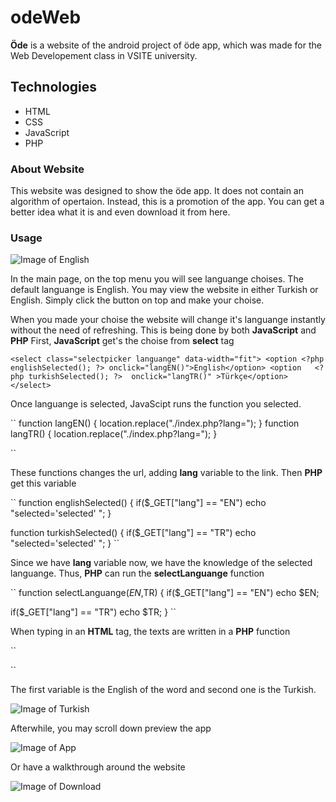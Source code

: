 # odeWeb

**Öde** is a website of the android project of öde app, which was made for the Web Developement class in VSITE university.

## Technologies

- HTML  
- CSS
- JavaScript
- PHP

### About Website


This website was designed to show the öde app. It does not contain an algorithm of opertaion. Instead, this is a promotion of the app. You can get a better idea what it is and even download it from here.

### Usage

![Image of English](https://github.com/FatiGurqiti/odeWeb/blob/develop/images%20for%20git/1.bmp)

In the main page, on the top menu you will see languange choises. The default languange is English. You may view the website in either Turkish or English.
Simply click the button on top and make your choise.


When you made your choise the website will change it's languange instantly without the need of refreshing.
This is being done by both **JavaScript** and **PHP**
First, **JavaScript** get's the choise from **select** tag

``
<select class="selectpicker languange" data-width="fit">
         <option <?php englishSelected(); ?> onclick="langEN()">English</option>
      <option   <?php turkishSelected(); ?>  onclick="langTR()" >Türkçe</option>
    </select>
    ``

Once languange is selected, JavaScipt runs the function you selected.

``
function langEN()
{
  location.replace("./index.php?lang=<?php echo "EN" ?>");
}
function langTR()
{
  location.replace("./index.php?lang=<?php echo "TR" ?>");
}
  </script>

 ``

These functions changes the url, adding **lang** variable to the link.
Then **PHP** get this variable

``
function englishSelected()
{
  if($_GET["lang"] == "EN") echo "selected='selected' ";
}

function turkishSelected()
{
  if($_GET["lang"] == "TR") echo "selected='selected' ";
}
 ``


Since we have **lang** variable now, we have the knowledge of the selected languange. Thus, **PHP** can run the **selectLanguange** function

``
function selectLanguange($EN,$TR)
{
  if($_GET["lang"] == "EN") echo $EN;

  if($_GET["lang"] == "TR") echo $TR;
}
 ``

When typing in an **HTML** tag, the texts are written in a **PHP** function

``
<p class="keep"><?php selectLanguange("KEEP ON TRACK!","TAKİPTE KAL!");  ?></p>
 ``

The first variable is the English of the word and second one is the Turkish.

![Image of Turkish](https://github.com/FatiGurqiti/odeWeb/blob/develop/images%20for%20git/2.bmp)

Afterwhile, you may scroll down preview the app

![Image of App](https://github.com/FatiGurqiti/odeWeb/blob/develop/images%20for%20git/3.bmp)

Or have a walkthrough around the website

![Image of Download](https://github.com/FatiGurqiti/odeWeb/blob/develop/images%20for%20git/4.bmp)
